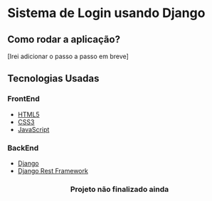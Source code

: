 # Sistema de Login usando Django

## Como rodar a aplicação?

[Irei adicionar o passo a passo em breve]

## Tecnologias Usadas

### FrontEnd

* [HTML5](https://developer.mozilla.org/pt-BR/docs/Web/HTML)
* [CSS3](https://developer.mozilla.org/pt-BR/docs/Web/CSS)
* [JavaScript](https://www.javascript.com/)

### BackEnd

* [Django](https://www.djangoproject.com/)
* [Django Rest Framework](https://www.django-rest-framework.org/)

<h3 align="center">Projeto não finalizado ainda</h3>

